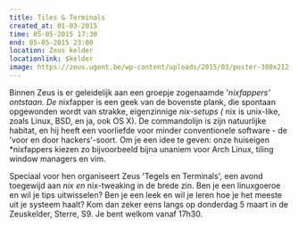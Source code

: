 ```yaml
---
title: Tiles & Terminals
created_at: 01-03-2015
time: 05-05-2015 17:30
end: 05-05-2015 23:00
location: Zeus kelder
locationlink: $kelder
image: https://zeus.ugent.be/wp-content/uploads/2015/03/poster-300x212.png
---
```


Binnen Zeus is er geleidelijk aan een groepje zogenaamde '_nixfappers' ontstaan. De_ nixfapper is een geek van de bovenste plank, die spontaan opgewonden wordt van strakke, eigenzinnige _nix-setups (_ nix is unix-like, zoals Linux, BSD, en ja, ook OS X). De commandolijn is zijn natuurlijke habitat, en hij heeft een voorliefde voor minder conventionele software - de 'voor en door hackers'-soort. Om je een idee te geven: onze huiseigen *nixfappers kiezen zo bijvoorbeeld bijna unaniem voor Arch Linux, tiling window managers en vim.

Speciaal voor hen organiseert Zeus 'Tegels en Terminals', een avond toegewijd aan _nix en_ nix-tweaking in de brede zin. Ben je een linuxgoeroe en wil je tips uitwisselen? Ben je een leek en wil je leren hoe je het meeste uit je systeem haalt? Kom dan zeker eens langs op donderdag 5 maart in de Zeuskelder, Sterre, S9. Je bent welkom vanaf 17h30.
